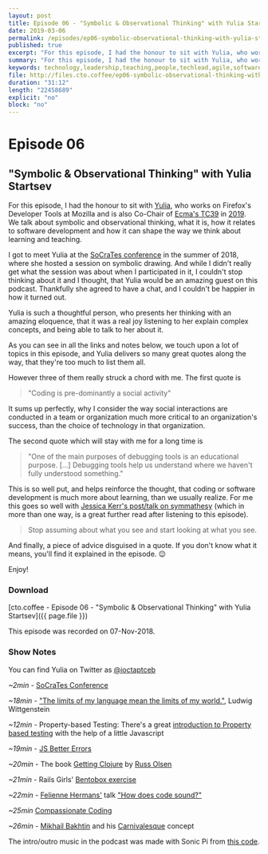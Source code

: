 ```yaml
---
layout: post
title: Episode 06 - "Symbolic & Observational Thinking" with Yulia Startsev
date: 2019-03-06
permalink: /episodes/ep06-symbolic-observational-thinking-with-yulia-startsev
published: true
excerpt: "For this episode, I had the honour to sit with Yulia, who works on Firefox's Developer Tools at Mozilla and is also Co-Chair of Ecma's TC39 in 2019. We talk about symbolic and observational thinking, what it is, how it relates to software development and how it can shape the way we think about learning and teaching."
summary: "For this episode, I had the honour to sit with Yulia, who works on Firefox's Developer Tools at Mozilla and is also Co-Chair of Ecma's TC39 in 2019. We talk about symbolic and observational thinking, what it is, how it relates to software development and how it can shape the way we think about learning and teaching."
keywords: technology,leadership,teaching,people,techlead,agile,softwaredevelopment,javascript,compassionatecoding
file: http://files.cto.coffee/ep06-symbolic-observational-thinking-with-yulia-startsev/cto.coffee__ep06.mp3
duration: "31:12"
length: "22458689"
explicit: "no"
block: "no"
---
```


# Episode 06
## "Symbolic & Observational Thinking" with Yulia Startsev

For this episode, I had the honour to sit with [Yulia][@ioctaptceb], who works on Firefox's Developer Tools at Mozilla
and is also Co-Chair of [Ecma's TC39][tc39] in [2019][tc39-2019].  
We talk about symbolic and observational thinking, what it is, how it relates to software development and how it can
shape the way we think about learning and teaching.

I got to meet Yulia at the [SoCraTes conference][socrates] in the summer of 2018, where she hosted a session on symbolic
drawing. And while I didn't really get what the session was about when I participated in it, I couldn't stop thinking
about it and I thought, that Yulia would be an amazing guest on this podcast. Thankfully she agreed to have a chat, and
I couldn't be happier in how it turned out.

Yulia is such a thoughtful person, who presents her thinking with an amazing eloquence, that it was a real joy listening
to her explain complex concepts, and being able to talk to her about it.  

As you can see in all the links and notes below, we touch upon a lot of topics in this episode, and Yulia delivers so
many great quotes along the way, that they're too much to list them all.

However three of them really struck a chord with me. The first quote is
> "Coding is pre-dominantly a social activity"

It sums up perfectly, why I consider the way social interactions are conducted in a team or organization much more
critical to an organization's success, than the choice of technology in that organization.

The second quote which will stay with me for a long time is

> "One of the main purposes of debugging tools is an educational purpose. [...] Debugging tools help us
> understand where we haven't fully understood something."

This is so well put, and helps reinforce the thought, that coding or software development is much more about learning,
than we usually realize. For me this goes so well with [Jessica Kerr's post/talk on symmathesy][symmathesy] (which in
more than one way, is a great further read after listening to this episode).

> Stop assuming about what you see and start looking at what you see.

And finally, a piece of advice disguised in a quote. If you don't know what it means, you'll find it explained in the
episode. 😉

Enjoy!


### Download

[cto.coffee - Episode 06 - "Symbolic & Observational Thinking" with Yulia Startsev]({{ page.file }})

This episode was recorded on 07-Nov-2018.


### Show Notes

You can find Yulia on Twitter as [@ioctaptceb][@ioctaptceb]

_~2min_ - [SoCraTes Conference][socrates]

_~18min_ - ["The limits of my language mean the limits of my world."][wittgenstein], Ludwig Wittgenstein

_~12min_ - Property-based Testing: There's a great [introduction to Property based testing][pbt-intro] with the help of
a little Javascript

_~19min_ - [JS Better Errors][jsbettererrors]

_~20min_ - The book [Getting Clojure][gettingclojure] by [Russ Olsen][russolsen]

_~21min_ - Rails Girls' [Bentobox exercise][bentoexercise]

_~22min_ - [Felienne Hermans'][felienne] talk ["How does code sound?"][howdoescodesound]

_~25min_ [Compassionate Coding][compassionate-coding]

_~26min_ - [Mikhail Bakhtin][bakhtin] and his [Carnivalesque][carnivalesque] concept



The intro/outro music in the podcast was made with Sonic Pi from [this code][intro-music].

[contact]: /contact/
[@ioctaptceb]: https://twitter.com/ioctaptceb
[tc39]: https://www.ecma-international.org/memento/tc39.htm
[tc39-2019]: https://twitter.com/gesa/status/1067510472423788544
[intro-music]: https://github.com/benjmin-r/music/blob/master/2017-12-04_cto.coffee-intro.rb
[jsbettererrors]: https://github.com/codehag/js-better-errors/
[compassionate-coding]: https://medium.com/compassionate-coding/its-time-to-retire-rtfm-31acdfef654f
[wittgenstein]: https://en.wikiquote.org/wiki/Ludwig_Wittgenstein
[pbt-intro]: https://hackernoon.com/property-based-testing-4330e3e77381
[socrates]: https://socrates-conference.de/
[gettingclojure]: https://pragprog.com/book/roclojure/getting-clojure
[russolsen]: https://twitter.com/russolsen
[bentoexercise]: https://speakerdeck.com/railsgirls/rails-girls-bentobox-exercise
[howdoescodesound]: http://www.curry-on.org/2018/sessions/how-does-code-sound.html
[felienne]: https://twitter.com/felienne
[carnivalesque]: https://en.wikipedia.org/wiki/Carnivalesque
[bakhtin]: https://en.wikipedia.org/wiki/Mikhail_Bakhtin
[symmathesy]: https://the-composition.com/the-origins-of-opera-and-the-future-of-programming-bcdaf8fbe960
